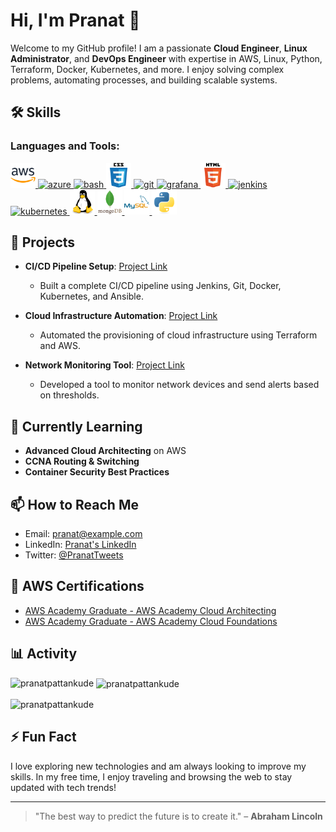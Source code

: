# Hi, I'm Pranat 👋

Welcome to my GitHub profile! I am a passionate **Cloud Engineer**, **Linux Administrator**, and **DevOps Engineer** with expertise in AWS, Linux, Python, Terraform, Docker, Kubernetes, and more. I enjoy solving complex problems, automating processes, and building scalable systems.

## 🛠️ Skills

<h3 align="left">Languages and Tools:</h3>
<p align="left"> <a href="https://aws.amazon.com" target="_blank" rel="noreferrer"> <img src="https://raw.githubusercontent.com/devicons/devicon/master/icons/amazonwebservices/amazonwebservices-original-wordmark.svg" alt="aws" width="40" height="40"/> </a> <a href="https://azure.microsoft.com/en-in/" target="_blank" rel="noreferrer"> <img src="https://www.vectorlogo.zone/logos/microsoft_azure/microsoft_azure-icon.svg" alt="azure" width="40" height="40"/> </a> <a href="https://www.gnu.org/software/bash/" target="_blank" rel="noreferrer"> <img src="https://www.vectorlogo.zone/logos/gnu_bash/gnu_bash-icon.svg" alt="bash" width="40" height="40"/> </a> <a href="https://www.w3schools.com/css/" target="_blank" rel="noreferrer"> <img src="https://raw.githubusercontent.com/devicons/devicon/master/icons/css3/css3-original-wordmark.svg" alt="css3" width="40" height="40"/> </a> <a href="https://git-scm.com/" target="_blank" rel="noreferrer"> <img src="https://www.vectorlogo.zone/logos/git-scm/git-scm-icon.svg" alt="git" width="40" height="40"/> </a> <a href="https://grafana.com" target="_blank" rel="noreferrer"> <img src="https://www.vectorlogo.zone/logos/grafana/grafana-icon.svg" alt="grafana" width="40" height="40"/> </a> <a href="https://www.w3.org/html/" target="_blank" rel="noreferrer"> <img src="https://raw.githubusercontent.com/devicons/devicon/master/icons/html5/html5-original-wordmark.svg" alt="html5" width="40" height="40"/> </a> <a href="https://www.jenkins.io" target="_blank" rel="noreferrer"> <img src="https://www.vectorlogo.zone/logos/jenkins/jenkins-icon.svg" alt="jenkins" width="40" height="40"/> </a> <a href="https://kubernetes.io" target="_blank" rel="noreferrer"> <img src="https://www.vectorlogo.zone/logos/kubernetes/kubernetes-icon.svg" alt="kubernetes" width="40" height="40"/> </a> <a href="https://www.linux.org/" target="_blank" rel="noreferrer"> <img src="https://raw.githubusercontent.com/devicons/devicon/master/icons/linux/linux-original.svg" alt="linux" width="40" height="40"/> </a> <a href="https://www.mongodb.com/" target="_blank" rel="noreferrer"> <img src="https://raw.githubusercontent.com/devicons/devicon/master/icons/mongodb/mongodb-original-wordmark.svg" alt="mongodb" width="40" height="40"/> </a> <a href="https://www.mysql.com/" target="_blank" rel="noreferrer"> <img src="https://raw.githubusercontent.com/devicons/devicon/master/icons/mysql/mysql-original-wordmark.svg" alt="mysql" width="40" height="40"/> </a> <a href="https://www.python.org" target="_blank" rel="noreferrer"> <img src="https://raw.githubusercontent.com/devicons/devicon/master/icons/python/python-original.svg" alt="python" width="40" height="40"/> </a> </p>

 
## 🚀 Projects

- **CI/CD Pipeline Setup**: [Project Link](#)
  - Built a complete CI/CD pipeline using Jenkins, Git, Docker, Kubernetes, and Ansible.
  
- **Cloud Infrastructure Automation**: [Project Link](#)
  - Automated the provisioning of cloud infrastructure using Terraform and AWS.

- **Network Monitoring Tool**: [Project Link](#)
  - Developed a tool to monitor network devices and send alerts based on thresholds.

## 🌱 Currently Learning

- **Advanced Cloud Architecting** on AWS
- **CCNA Routing & Switching**
- **Container Security Best Practices**

## 📫 How to Reach Me

- Email: pranat@example.com
- LinkedIn: [Pranat's LinkedIn](https://www.linkedin.com/in/pranat)
- Twitter: [@PranatTweets](https://twitter.com/PranatTweets)

## 🌟 AWS Certifications

- [AWS Academy Graduate - AWS Academy Cloud Architecting](https://www.credly.com/badges/31b63962-138d-4be1-a0c9-9e71a171faf3/public_url)
- [AWS Academy Graduate - AWS Academy Cloud Foundations](https://www.credly.com/badges/56d7cbab-da18-4a39-a854-4748a8fdf69f/public_url)



## 📊 Activity

<p><img align="left" src="https://github-readme-stats.vercel.app/api/top-langs?username=pranatpattankude&show_icons=true&locale=en&layout=compact" alt="pranatpattankude" /></p>

<p>&nbsp;<img align="center" src="https://github-readme-stats.vercel.app/api?username=pranatpattankude&show_icons=true&locale=en" alt="pranatpattankude" /></p>

<p><img align="center" src="https://github-readme-streak-stats.herokuapp.com/api/?user=pranatpattankude&theme=dark" alt="pranatpattankude" /></p>

## ⚡ Fun Fact

I love exploring new technologies and am always looking to improve my skills. In my free time, I enjoy traveling and browsing the web to stay updated with tech trends!

---

> "The best way to predict the future is to create it." – **Abraham Lincoln**
